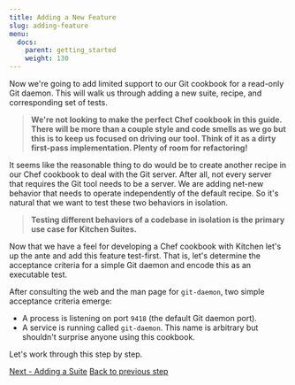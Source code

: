 ```yaml
---
title: Adding a New Feature
slug: adding-feature
menu:
  docs:
    parent: getting_started
    weight: 130
---
```


Now we're going to add limited support to our Git cookbook for a read-only Git daemon. This will walk us through adding a new suite, recipe, and corresponding set of tests.

> **We're not looking to make the perfect Chef cookbook in this guide. There will be more than a couple style and code smells as we go but this is to keep us focused on driving our tool. Think of it as a dirty first-pass implementation. Plenty of room for refactoring!**

It seems like the reasonable thing to do would be to create another recipe in our Chef cookbook to deal with the Git server. After all, not every server that requires the Git tool needs to be a server. We are adding net-new behavior that needs to operate independently of the default recipe. So it's natural that we want to test these two behaviors in isolation.

> **Testing different behaviors of a codebase in isolation is the primary use case for Kitchen Suites.**

Now that we have a feel for developing a Chef cookbook with Kitchen let's up the ante and add this feature test-first. That is, let's determine the acceptance criteria for a simple Git daemon and encode this as an executable test.

After consulting the web and the man page for `git-daemon`, two simple acceptance criteria emerge:

* A process is listening on port `9418` (the default Git daemon port).
* A service is running called `git-daemon`. This name is arbitrary but shouldn't surprise anyone using this cookbook.

Let's work through this step by step.

<div class="sidebar--footer">
<a class="button primary-cta" href="/docs/getting-started/adding-suite">Next - Adding a Suite</a>
<a class="sidebar--footer--back" href="/docs/getting-started/adding-platform">Back to previous step</a>
</div>
